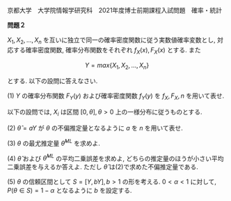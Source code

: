 京都大学　大学院情報学研究科　2021年度博士前期課程入試問題　確率・統計

**問題２**　

$X_1, X_2,...,X_n$ を互いに独立で同一の確率密度関数に従う実数値確率変数とし, 対応する確率密度関数, 確率分布関数をそれぞれ $f_X(x), F_X(x)$ とする. また

$$
    Y = max\{X_1, X_2, ..., X_n\}
$$

とする. 以下の設問に答えなさい.

(1) $Y$ の確率分布関数 $F_Y(y)$ および確率密度関数 $f_Y(y)$ を $f_X, F_X, n$ を用いて表せ.

以下の設問では, $X_i$ は区間 $[0, θ], θ  > 0$ 上の一様分布に従うものとする.

(2) $\hat{θ} = aY$ が $θ$ の不偏推定量となるように $a$ を $n$ を用いて表せ.

(3) $θ$ の最尤推定量 $\hat{θ}^{ML}$ を求めよ.

(4) $\hat{θ}$ および $\hat{θ}^{ML}$ の平均二乗誤差を求めよ, どちらの推定量のほうが小さい平均二乗誤差を与えるか答えよ. ただし $\hat{θ}$ は(2)で求めた不偏推定量である.

(5) $θ$ の信頼区間として $S = [Y, bY], b > 1$ の形を考える. $0 < α < 1$ に対して, $P(θ \in S) = 1 - α$ となるように $b$ を設定する.